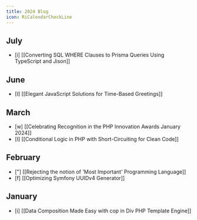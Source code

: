```yaml
---
title: 2024 Blog
icon: RiCalendarCheckLine
---
```


## July
- [i] [[Converting SQL WHERE Clauses to Prisma Queries Using TypeScript and Jison]]
## June
- [I] [[Elegant JavaScript Solutions for Time-Based Greetings]]
## March
- [w] [[Celebrating Recognition in the PHP Innovation Awards January 2024]]
- [I] [[Conditional Logic in PHP with Short-Circuiting for Clean Code]]
## February
- ["] [[Rejecting the notion of 'Most Important' Programming Language]]
- [f] [[Optimizing Symfony UUIDv4 Generator]]
## January
- [i] [[Data Composition Made Easy with cop in Div PHP Template Engine]]